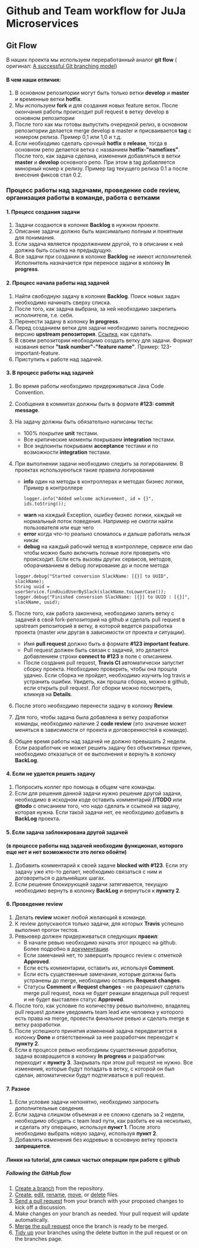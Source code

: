 # Github and Team workflow for JuJa Microservices
## Git Flow
В наших проекта мы используем переработанный аналог **git flow** (
оригинал: [A successful Git branching model](http://nvie.com/posts/a-successful-git-branching-model))

#### В чем наши отличия:
1. В основном репозитории могут быть только ветки **develop** и **master** и временные ветки **hotfix**.
2. Мы используем **fork** и для создания новых feature веток. После окончания работы происходит pull request в ветку 
develop в основном репозитории
3. После того как мы готовы выпустить очередной релиз, в основном репозитории делается merge develop в master и 
присваивается **tag** с номером релиза. Пример 0,1 или  1,0 и т.д.
4. Если необходимо сделать срочный **hotfix** в **release**, тогда в основном репо делается ветка с названием 
**hotfix-"namefixes"**. После того, как задача сделана, изменения добавляться в ветки **master** и **develop** основного 
репо. При этом в tag добавляется минорный номер к релизу. Пример tag текущего релиза 0.1 а после внесения фиксов стал 
0.2. 

### Процесс работы над задачами, проведение code review, организация работы в команде, работа с ветками 
 
#### 1. Процесс создания задачи
1. Задачи создаются в колонке **Backlog** в нужном проекте.
2. Описание задачи должно быть максимально полным и понятным для понимания.
3. Если задача является продолжением другой, то в описании к ней должна быть ссылка на предыдущую.
4. Все задачи при создании в колонке **Backlog** не имеют исполнителей. Исполнитель назначается при переносе задачи в 
колонку **In progress**.	

#### 2. Процесс начала работы над задачей
1. Найти свободную задачу в колонке **Backlog**. Поиск новых задач необходимо начинать сверху списка.
2. После того, как задача выбрана, за ней необходимо закрепить исполнителя, т.е. себя.
3. Перенести задачу в колонку **In progress**.
4. Перед созданием ветки для задачи необходимо залить последнюю версию **upstream репозитория**. 
[Ссылка](https://help.github.com/articles/syncing-a-fork), как сделать.
5. В своем репозитории необходимо создать ветку для задачи. 
Формат названия ветки **"task number"-"feature name"**. Пример: 123-important-feature. 
6. Приступить к  работе над задачей.

#### 3. В процесс работы над задачей
1. Во время работы необходимо придерживаться Java Code Convention.
2. Сообщения в коммитах должны быть в формате **#123: commit message**. 
3. На задачу должны быть обязательно написаны тесты:
    * 100% покрытие **unit** тестами.
    * Все критические моменты покрываем **integration** тестами.   
    * Все эндпоинты покрываем **acceptance** тестами и по возможности **integration** тестами.
4. При выполнении задачи необходимо следить за логированием. В проектах используеються такие правила логирования
    * **info** один на методы в контроллерах и методах бизнес логики,
      Пример в контроллере
      ```
      logger.info("Added welcome achievement, id = {}", ids.toString());
      ```
    * **warn** на каждый Exception, ошибку бизнес логики, каждый не нормальный поток поведения. 
       Например не смогли найти пользователя или еще чего
    * **error** когда что-то реально сломалось и дальше работать нельзя никак
    * **debug** на каждый рабочий метод в контроллере, сервисе или dao чтобы можно было включить полные логи проверить что  происходит. Если есть вызовы других сервисов, методов, оборачиванием в  debug логирование до и после метода
    ```
   logger.debug("Started conversion SlackName: [{}] to UUID", slackName);
   String uuid = userService.findUuidUserBySlack(slackName.toLowerCase());
   logger.debug("Finished conversion SlackName: [{}] to UUID : [{}]", slackName, uuid);
    ```

5. После того, как работа закончена, необходимо залить ветку с задачей в свой fork-репозиторий на github и сделать pull 
request в upstream репозиторий в ветку, в которой ведется разработка проекта (master или другая в зависимости от проекта 
и ситуации).
    * Имя **pull request** должно быть  в формате **#123 important feature**.
    * Pull request должен быть связан с задачей, это делается добавлением строки **connect to #123** в поле с 
    описанием.
    * После создания pull request, **Travis CI** автоматически запустит сборку проекта. Необходимо проверить, чтобы она 
    прошла удачно. Если сборка не пройдет, необходимо изучить log travis и устранить ошибки. Увидеть, как прошла сборка, 
    можно в github, если открыть pull request. Лог сборки можно посмотреть, кликнув на **Details**.
6. После этого необходимо перенести задачу в колонку **Review**.
7. Для того, чтобы задача была добавлена в ветку разработки команды, необходимо наличие 2 **code review** (это значение 
может меняться в зависимости от проекта и договоренностей в команде).
8. Общее время работы над задачей не должно превышать 2 недели. Если разработчик не может решить задачу без объективных 
причин, необходимо отказаться от ее выполнения и вернуть в колонку **BackLog**.

#### 4. Если не удается решить задачу
1. Попросить коллег про помощь в общем чате команды.
2. Если для решения данной задачи нужно решение другой задачи, необходимо в исходном коде оставить комментарий 
**//TODO** или **@todo** c описанием того, что надо сделать и ссылкой на задачу, которая нужна. Если  такой задачи нет, 
ее необходимо добавить в **BackLog** проекта. 

#### 5. Если задача заблокирована другой задачей 
#### (в процессе работы над задачей необходим функционал, которого еще нет и нет возможности это легко обойти)
1. Добавить  комментарий к своей задаче **blocked with #123**. Если эту задачу уже кто-то делает, 
необходимо связаться с ним и договориться о дальнейших шагах.
2. Если решение блокирующей задачи затягивается, текущую необходимо вернуть в колонку **BackLog** и вернуться к 
**пункту 2**.

#### 6. Проведение review
1. Делать **review** может любой желающий в команде.
2. К review допускаются только задачи, для которых **Travis** успешно выполнил прогон тестов.
3. Ревьювер должен придерживаться следующих **правил**:
    * В начале ревью необходимо начать этот процесс на github. Более подробно в 
    [документации](https://help.github.com/articles/about-pull-request-reviews).
    * Если замечаний нет, то завершить процесс review с отметкой **Approved**.
    * Если есть комментарии, оставить их, используя **Comment**.
    * Если есть существенные замечания, которые должны быть устранены до merge, необходимо оставить 
    **Request changes**.
    * Статусы **Comment** и **Request changes** - не разрешают сделать merge pull request, пока не будет реакции 
    владельца pull request и не будет выставлен статус **Approved**.
4. После того, как условие по количеству ревью выполнено, владелец pull request должен уведомить team lead или 
человека у которого есть права на merge, провести финальное ревью и сделать merge в ветку разработки.
5. После успешного принятия изменений задача передвигается в колонку **Done** и ответственный за нее разработчик 
переходит к **пункту 2**.
6. Если в процессе ревью необходимы существенные доработки, задача возвращается в колонку **In progress** и разработчик 
переходит к **пункту 3**. Закрывать при этом pull request не нужно. Все изменения, которые будут попадать в ветку, с 
которой он был сделан, автоматически будут подтягиваться в pull request. 

#### 7. Разное
1. Если условие задачи непонятно, необходимо запросить дополнительные сведения.
2. Если задача слишком объемная и ее сложно сделать за 2 недели, необходимо обсудить с team lead пути, как разбить ее на 
несколько, и сделать эту операцию, используя **пункт 1**. После этого необходимо выбрать новую задачу, используя 
**пункт 2**.
3. Добавлять изменения без кодревью  в основную ветку проекта **запрещается**.
 
#### Линки на tutorial, для самых частых операции при работе с github 

##### Following the GitHub flow

1. [Create a branch](https://help.github.com/articles/creating-and-deleting-branches-within-your-repository )
from the repository.
2. [Create](https://help.github.com/articles/creating-new-files), 
[edit](https://help.github.com/articles/editing-files), 
[rename](https://help.github.com/articles/renaming-a-file), 
[move](https://help.github.com/articles/moving-a-file-to-a-new-location), 
or [delete](https://help.github.com/articles/deleting-files) files.
3. [Send a pull request](https://help.github.com/articles/about-pull-requests) from your branch with your proposed 
changes to kick off a discussion.
4. Make changes on your branch as needed. Your pull request will update automatically.
5. [Merge the pull request](https://help.github.com/articles/merging-a-pull-request) once the branch is ready to be 
merged.
6. [Tidy up](https://help.github.com/articles/deleting-unused-branches) your branches using the delete button in 
the pull request or on the branches page.
